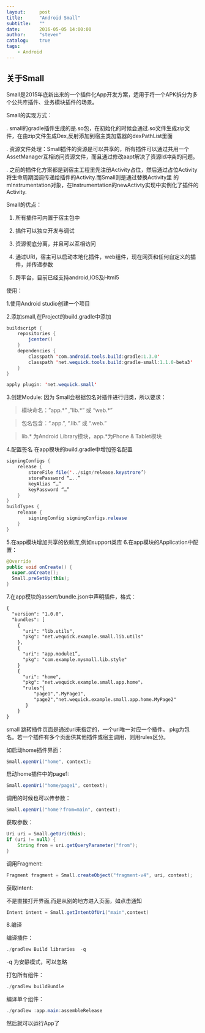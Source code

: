 ```yaml
---
layout:     post
title:      "Android Small"
subtitle:   ""
date:       2016-05-05 14:00:00
author:     "steven"
catalog:    true
tags:
    - Android
---
```



关于Small
---

Small是2015年底新出来的一个插件化App开发方案，适用于将一个APK拆分为多个公共库插件、业务模块插件的场景。

Small的实现方式：

. small的gradle插件生成的是.so包，在初始化的时候会通过.so文件生成zip文件，在由zip文件生成Dex,反射添加到宿主类加载器的dexPathList里面

. 资源文件处理：Small插件的资源是可以共享的，所有插件可以通过共用一个AssetManager互相访问资源文件，而且通过修改aapt解决了资源Id冲突的问题。

. 之前的插件化方案都是到宿主工程里先注册Activity占位，然后通过占位Activity将生命周期回调传递给插件的Activity.而Small则是通过替换Activity里    的mInstrumentation对象，在Instrumentation的newActivty实现中实例化了插件的Activity.

Small的优点：

1. 所有插件可内置于宿主包中

2. 插件可以独立开发与调试

3. 资源彻底分离，并且可以互相访问

4. 通过URI，宿主可以启动本地化插件，web组件，现在网页和任何自定义的插件，并传递参数

5. 跨平台，目前已经支持android,IOS及Html5

使用：

1.使用Android studio创建一个项目


2.添加small,在Project的build.gradle中添加


```java
buildscript {
    repositories {
        jcenter()
    }
    dependencies {
        classpath 'com.android.tools.build:gradle:1.3.0'
        classpath 'net.wequick.tools.build:gradle-small:1.1.0-beta3'
    }
}

apply plugin: 'net.wequick.small'
```

3.创建Module:
  因为 Small会根据包名对插件进行归类，所以要求：
    
  >模块命名：”app.\*” ,”lib.\*” 或 “web.\*”
  
  >包名包含：“.app.”, “.lib.” 或 “.web.”

  >lib.* 为Android Library模块，app.*为Phone & Tablet模块

4.配置签名
 在app模块的build.gradle中增加签名配置

```java
signingConfigs {
    release {
        storeFile file('../sign/release.keystrore’)
        storePassword “…..”
        keyAlias “…”
        keyPassword “…”
    }
}
buildTypes {
    release {
        signingConfig signingConfigs.release
    }
}
```

5.在app模块增加共享的依赖库,例如support类库
 6.在app模块的Application中配置：

 ```java
@Override
public void onCreate() {
   super.onCreate();
   Small.preSetUp(this);
}
```    

7.在app模块的assert/bundle.json中声明插件，格式：

```xml
{
  "version": "1.0.0",
  "bundles": [
    {
      "uri": "lib.utils",
      "pkg": "net.wequick.example.small.lib.utils"
    },
    {
      "uri": "app.module1”,
      "pkg": "com.example.mysmall.lib.style"
    }
    {
      "uri": "home",
      "pkg": "net.wequick.example.small.app.home"，
      "rules"{
          "page1",".MyPage1",
          "page2","net.wequick.example.small.app.home.MyPage2"
       }
    }
}
```
small 跳转插件页面是通过uri来指定的，一个uri唯一对应一个插件。  pkg为包名。若一个插件有多个页面供其他插件或宿主调用，则用rules区分。

如启动home插件界面：

```java
Small.openUri("home", context);
```

启动home插件中的page1:

```java
Small.openUri("home/page1", context);
```

调用的时候也可以传参数：

```java
Small.openUri("home？from=main", context);
```


获取参数：

```java
Uri uri = Small.getUri(this);
if (uri != null) {
    String from = uri.getQueryParameter("from");
}
```

调用Fragment:

```java
Fragment fragment = Small.createObject("fragment-v4", uri, context);
```

获取Intent:

不是直接打开界面,而是从别的地方进入页面，如点击通知

```java
Intent intent = Small.getIntentOfUri("main",context)
```

8.编译

  编译插件：

```java
./gradlew Build libraries  -q
```
  -q 为安静模式，可以忽略

   打包所有组件：

```java
./gradlew buildBundle
```

  编译单个组件：

```java
./gradlew :app.main:assembleRelease
```

 然后就可以运行App了

